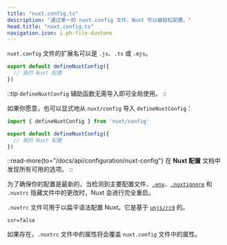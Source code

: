 ```yaml
---
title: "nuxt.config.ts"
description: "通过单一的 nuxt.config 文件，Nuxt 可以被轻松配置。"
head.title: "nuxt.config.ts"
navigation.icon: i-ph-file-duotone
---
```


`nuxt.config` 文件的扩展名可以是 `.js`、`.ts` 或 `.mjs`。

```ts twoslash [nuxt.config.ts]
export default defineNuxtConfig({
  // 我的 Nuxt 配置
})
```

::tip
`defineNuxtConfig` 辅助函数无需导入即可全局使用。
::

如果你愿意，也可以显式地从 `nuxt/config` 导入 `defineNuxtConfig`：

```ts twoslash [nuxt.config.ts]
import { defineNuxtConfig } from 'nuxt/config'

export default defineNuxtConfig({
  // 我的 Nuxt 配置
})
```

::read-more{to="/docs/api/configuration/nuxt-config"}
在 **Nuxt 配置** 文档中发现所有可用的选项。
::

为了确保你的配置是最新的，当检测到主要配置文件、[`.env`](/docs/guide/directory-structure/env)、[`.nuxtignore`](/docs/guide/directory-structure/nuxtignore) 和 `.nuxtrc` 隐藏文件中的更改时，Nuxt 会进行完全重启。

`.nuxtrc` 文件可用于以扁平语法配置 Nuxt。它是基于 [`unjs/rc9`](https://github.com/unjs/rc9) 的。

``` [.nuxtrc]
ssr=false
```

如果存在，`.nuxtrc` 文件中的属性将会覆盖 `nuxt.config` 文件中的属性。
